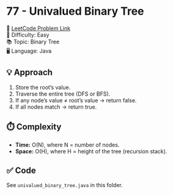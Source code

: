# 77 - Univalued Binary Tree

🔗 [LeetCode Problem Link](https://leetcode.com/problems/univalued-binary-tree/)  
📌 Difficulty: Easy  
📚 Topic: Binary Tree  
🖥️ Language: Java  

## 💡 Approach
1. Store the root’s value.  
2. Traverse the entire tree (DFS or BFS).  
3. If any node’s value ≠ root’s value → return false.  
4. If all nodes match → return true.  

## ⏱️ Complexity
- **Time:** O(N), where N = number of nodes.  
- **Space:** O(H), where H = height of the tree (recursion stack).  

## ✅ Code
See `univalued_binary_tree.java` in this folder.
